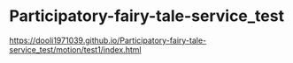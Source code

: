 # Participatory-fairy-tale-service_test
https://dooli1971039.github.io/Participatory-fairy-tale-service_test/motion/test1/index.html

